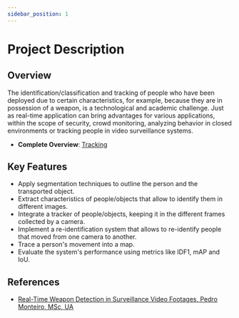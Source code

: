```yaml
---
sidebar_position: 1
---
```


# Project Description

## Overview

The identification/classification and tracking of people who have been deployed
due to certain characteristics, for example, because they are in possession of a weapon, is a
technological and academic challenge. Just as real-time application can bring
advantages for various applications, within the scope of security, crowd monitoring,
analyzing behavior in closed environments or tracking people in
video surveillance systems.

- **Complete Overview**: [Tracking](/documents/04%20Tracking.pdf)

## Key Features

- Apply segmentation techniques to outline the person and the transported object.
- Extract characteristics of people/objects that allow to identify them in different images.
- Integrate a tracker of people/objects, keeping it in the different frames collected by a camera.
- Implement a re-identification system that allows to re-identify people that moved from one camera to another.
- Trace a person's movement into a map.
- Evaluate the system's performance using metrics like IDF1, mAP and IoU.

## References

- [Real-Time Weapon Detection in Surveillance Video Footages, Pedro Monteiro, MSc, UA](https://ria.ua.pt/handle/10773/42918)
